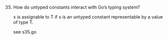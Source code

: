 35. How do untyped constants interact with Go’s typing system?

    x is assignable to T if x is an untyped constant representable by a value of type T.
    
    see s35.go
